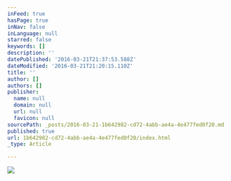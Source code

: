 ```yaml
---
inFeed: true
hasPage: true
inNav: false
inLanguage: null
starred: false
keywords: []
description: ''
datePublished: '2016-03-21T21:37:53.588Z'
dateModified: '2016-03-21T21:20:15.110Z'
title: ''
author: []
authors: []
publisher:
  name: null
  domain: null
  url: null
  favicon: null
sourcePath: _posts/2016-03-21-1b642982-cd72-4abb-ae4a-4e477fed0f20.md
published: true
url: 1b642982-cd72-4abb-ae4a-4e477fed0f20/index.html
_type: Article

---
```

![](https://the-grid-user-content.s3-us-west-2.amazonaws.com/b10bf0a1-1751-44de-8661-5e752103c1a1.jpg)